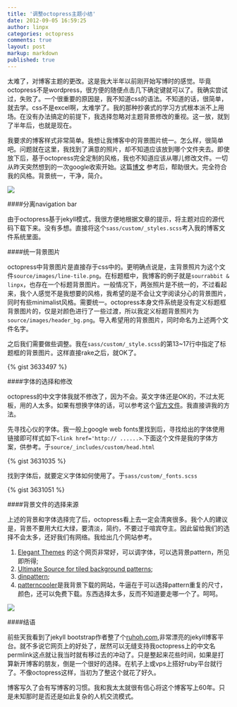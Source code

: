 ```yaml
---
title: '调整octopress主题小结'
date: 2012-09-05 16:59:25
author: linpx
categories: octopress
comments: true
layout: post
markup: markdown
published: true
---
```

太难了，对博客主题的更改。这是我大半年以前刚开始写博时的感觉。毕竟octopress不是wordpress，很方便的随便点击几下确定键就可以了。我确实尝试过，失败了。一个很重要的原因是，我不知道css的语法。不知道的话，很简单，就去学。css不是excel啊，太难学了。我的那种抄袭式的学习方式根本派不上用场。在没有办法搞定的前提下，我选择忽略对主题背景修改的重视。这一放，就到了半年后，也就是现在。

我要求的博客样式非常简单。我想让我博客中的背景图片统一。怎么样，很简单吧。问题就在这里，我找到了满意的照片，却不知道应该放到哪个文件夹去。即使放下后，基于octopress完全定制的风格，我也不知道应该从哪儿修改文件。一切从昨天突然想到的一次google收索开始。这篇[博文](
http://melandri.net/2012/02/14/octopress-theme-customization/)
参考后，帮助很大。完全符合我的风格。背景统一，干净，简介。


![](http://farm9.staticflickr.com/8033/7934929014_e330c5a861_z.jpg)
<!--more-->
####分离navigation bar

由于octopress基于jekyll模式，我很方便地根据文章的提示，将主题对应的源代码下载下来。没有多想。直接将这个`sass/custom/_styles.scss`考入我的博客文件系统里面。

####统一背景图片

octopress中背景图片是直接存于css中的。更明确点说是，主背景照片为这个文件`source/images/line-tile.png`。在标题框中，我博客的例子就是`sourrabbit
&
linpx`，也存在一个标题背景图片。一般情况下，两张照片是不统一的，不过看起来，我个人感觉不是我想要的风格，我希望的是不会让文字阅读分心的背景图片，同时有些minimalist风格。需要统一。octopress本身文件系统是没有定义标题框背景图片的，仅是对颜色进行了一些过渡，所以我定义标题背景照片为`source/images/header_bg.png`。导入希望用的背景图片，同时命名为上述两个文件名字。

之后我们需要做些调整。我在`sass/custom/_style.scss`的第13~17行中指定了标题框的背景图片。这样直接rake之后，就OK了。

{% gist 3633497 %}

####字体的选择和修改

octopress的中文字体我就不修改了，因为不会。英文字体还是OK的，不过太死板，用的人太多。如果有想换字体的话，可以参考这个[官方文件](
http://octopress.org/docs/theme/)。我直接讲我的方法。

先寻找心仪的字体。我一般上google web fonts里找到后，寻找给出的字体使用链接即可样式如下`<link href='http://
......>`.下面这个文件是我的字体方案，供参考。于`source/_includes/custom/head.html`

{% gist 3631035 %}

找到字体后，就要定义字体如何使用了。于`sass/custom/_fonts.scss`

{% gist 3631051 %}

####背景文件的选择来源

上述的背景和字体选择完了后，octopress看上去一定会清爽很多。我个人的建议是，背景不要用大红大绿，要清淡，简约，不要过于喧宾夺主。因此留给我们的选择不会太多，还好我们有网络。我给出几个网站参考。

1. [Elegant Themes](http://www.elegantthemes.com/demo/?theme=Flexible)
的这个网页非常好，可以调字体，可以选背景pattern，所见即所得;
2. [Ultimate Source for tiled background patterns](
http://www.designshard.com/freebies/ultimate-source-for-tiled-background-patterns/
);
3. [dinpattern](http://www.dinpattern.com/);
4. [patterncooler](http://patterncooler.com
)是我背景下载的网站，牛逼在于可以选择pattern重复的尺寸，颜色，还可以免费下载。东西选择太多，反而不知道要走哪一个了。呵呵。

![](http://farm9.staticflickr.com/8036/7935087262_1cbbd2fa2f_z.jpg)

####结语

前些天我看到了jekyll bootstrap作者整了个[ruhoh.com](http://www.ruhoh.com
),非常漂亮的jekyll博客平台。就不多说它网页上的好处了，居然可以无缝支持我octopress上的中文名permlink这点就让我当时就有移过去的冲动了。只是整起来花些时间，如果是打算新开博客的朋友，倒是一个很好的选择。在机子上或vps上搭好ruby平台就行了。不像octopress这样，当初为了整这个就花了好久。

博客写久了会有写博客的习惯。我和我太太就很有信心将这个博客写上60年。只是未知那时是否还是如此复杂的人机交流模式。
